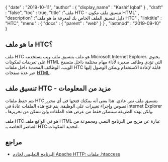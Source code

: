 {
  "date" : "2019-10-11",
  "author" : {
    "display_name" : "Kashif Iqbal"
} ,
  "draft" : "false",
  "toc" : true,
  "title" :"ملف HTC - تنسيق ملف مكون HTML" ,
  "description" :"دليل تنسيق الملف الخاص بك لمعرفة ما هو ملف HTC" ,
  "linktitle" : "HTC",
  "menu" : {
    "docs" : {
      "parent" : "web"
}
} ,
  "lastmod" : "2019-09-10"
}

## ما هو ملف HTC؟

ملف HTC هو ملف بتنسيق ملف ويب يستخدمه Microsoft Internet Explorer. يحتوي على تعريفات لمكونات HTML التي تؤدي وظائف صغيرة لأداء مهام مختلفة داخل متصفح الويب. الوظائف المحددة داخل ملفات HTC قابلة لإعادة الاستخدام ويمكن الوصول إليها عبر عدة صفحات [HTML](/ar/web/html/).

## تنسيق ملف HTC - مزيد من المعلومات

يتم حفظ ملفات HTC بتنسيق ملف نص عادي. هذا يعني أنه يمكنك فتحها في أي محرر نصوص وإجراء تغييرات على الوظيفة. يتم فتح هذه الملفات عادةً في Internet Explorer ، ولكن بهذه الطريقة ستتمكن فقط من عرض هذه الملفات ولن تتمكن من تحريرها.

ملف HTC هو في الواقع ملف HTML عبارة عن مزيج من البرنامج النصي ومجموعة من العناصر الخاصة بـ HTC لتحديد المكونات.

## مراجع

* [البرنامج التعليمي لخادم Apache HTTP: ملفات .htaccess](https://httpd.apache.org/docs/current/howto/htaccess.html)

